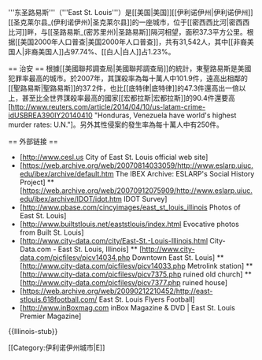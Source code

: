 '''东圣路易斯'''（'''East St. Louis'''）是[[美国|美国]][[伊利诺伊州|伊利诺伊州]][[圣克莱尔县_(伊利诺伊州)|圣克莱尔县]]的一座城市，位于[[密西西比河|密西西比河]]畔，与[[圣路易斯_(密苏里州)|圣路易斯]]隔河相望，面积37.3平方公里。根据[[美国2000年人口普查|美国2000年人口普查]]，共有31,542人，其中[[非裔美国人|非裔美国人]]占97.74%、[[白人|白人]]占1.23%。

== 治安 ==
根據[[美國聯邦調查局|美國聯邦調查局]]的統計，東聖路易斯是美國犯罪率最高的城市。於2007年，其謀殺率為每十萬人中101.9件，遠高出相鄰的[[聖路易斯|聖路易斯]]的37.2件，也比[[底特律|底特律]]的47.3件還高出一倍以上，甚至比全世界謀殺率最高的國家[[宏都拉斯|宏都拉斯]]的90.4件還要高<ref>[http://www.reuters.com/article/2014/04/10/us-latam-crime-idUSBREA390IY20140410 "Honduras, Venezuela have world's highest murder rates: U.N."]</ref>。另外其性侵案的發生率為每十萬人中有250件。

== 外部链接 ==
* [http://www.cesl.us City of East St. Louis official web site]
* [https://web.archive.org/web/20070814033059/http://www.eslarp.uiuc.edu/ibex/archive/default.htm The IBEX Archive: ESLARP's Social History Project]
** [https://web.archive.org/web/20070912075909/http://www.eslarp.uiuc.edu/ibex/archive/IDOT/idot.htm IDOT Survey]
* [http://www.pbase.com/cincyimages/east_st_louis_illinois Photos of East St. Louis]
* [http://www.builtstlouis.net/eaststlouis/index.html Evocative photos from Built St. Louis]
* [http://www.city-data.com/city/East-St.-Louis-Illinois.html City-Data.com - East St. Louis, Illinois]
** [http://www.city-data.com/picfilesv/picv14034.php Downtown East St. Louis]
** [http://www.city-data.com/picfilesv/picv14033.php Metrolink station]
** [http://www.city-data.com/picfilesv/picv7375.php ruined old church]
** [http://www.city-data.com/picfilesv/picv7377.php ruined house]
* [https://web.archive.org/web/20090212210452/http://east-stlouis.618football.com/ East St. Louis Flyers Football]
* [http://www.inBoxmag.com inBox Magazine & DVD | East St. Louis Premier Magazine]

{{Illinois-stub}}

[[Category:伊利诺伊州城市|E]]